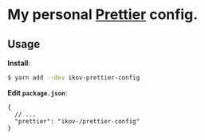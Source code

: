 # My personal [Prettier](https://prettier.io) config.

## Usage

**Install**:

```bash
$ yarn add --dev ikov-prettier-config
```

**Edit `package.json`**:

```jsonc
{
  // ...
  "prettier": "ikov-/prettier-config"
}
```
